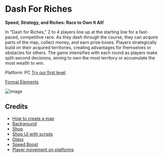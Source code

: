 # Dash For Riches

**Speed, Strategy, and Riches: Race to Own It All!**

In "Dash for Riches," 2 to 4 players line up at the starting line for a fast-paced, competitive race. As they dash through the course, they can acquire parts of the map, collect money, and earn prize boxes. Players strategically build on their acquired territories, creating advantages for themselves or obstacles for others. The game intensifies with each round as players make split-second decisions, aiming to own the most territory or accumulate the most wealth to win.

Platform: PC [Try our first level](https://mayamichael.itch.io/dash4riches)

[Formal Elements](https://github.com/our-game-maya-and-michael/Dash-For-Riches/blob/main/formal-elements.md)

![image](https://github.com/our-game-maya-and-michael/Dash-For-Riches/assets/85742675/8f19c486-465f-43fc-9d91-35a9419ed361)

## Credits
* [How to create a map](https://www.youtube.com/watch?v=g83_gwEO0kM&ab_channel=MoreBBlakeyyy)
* [Background](https://stock.adobe.com/il/images/cityscape-cartoon-urban-skyline-city-panorama-landscape-street-flat-and-office-buildings-wide-horizontal-panorama-drawing-silouette-town-view-sky-skyscrapers-sunrise-morning-or-evening-sun/530854713)
* [Shop](https://www.pngegg.com/en/png-zqvcb/download)
* [Shop UI with scripts](https://www.youtube.com/watch?v=HuXy4XX0hzg&t=603s)
* [Glass](https://www.silatec-bulletproofglass.com/bulletproof-glass-wall/)
* [Speed Boost](https://www.vhv.rs/download/hbxoJTJ_speed-up-png-speedometer-transparent-png/)
* [Player movement on platforms](https://www.youtube.com/watch?v=K1xZ-rycYY8&t=69s)
